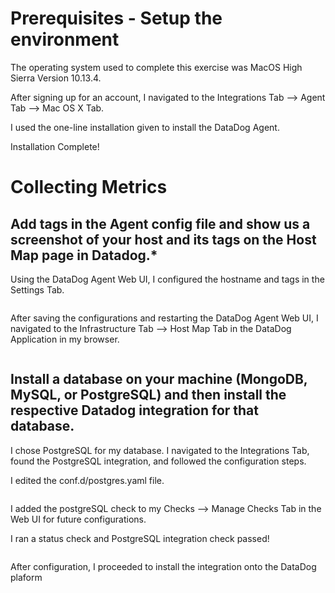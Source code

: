 # Prerequisites - Setup the environment

The operating system used to complete this exercise was MacOS High Sierra Version 10.13.4.

After signing up for an account, I navigated to the Integrations Tab --> Agent Tab --> Mac OS X Tab.
<img MacOS X/>


I used the one-line installation given to install the DataDog Agent.

Installation Complete!  
<img Installation/>


# Collecting Metrics

## Add tags in the Agent config file and show us a screenshot of your host and its tags on the Host Map page in Datadog.*

Using the DataDog Agent Web UI, I configured the hostname and tags in the Settings Tab.

<img Tags/>

After saving the configurations and restarting the DataDog Agent Web UI, I navigated to the Infrastructure Tab --> Host Map Tab in the DataDog Application in my browser.

<img HostMap/>

## Install a database on your machine (MongoDB, MySQL, or PostgreSQL) and then install the respective Datadog integration for that database.

I chose PostgreSQL for my database. I navigated to the Integrations Tab, found the PostgreSQL integration, and followed the configuration steps.

I edited the conf.d/postgres.yaml file.

<img configurations/>

I added the postgreSQL check to my Checks --> Manage Checks Tab in the Web UI for future configurations.

I ran a status check and PostgreSQL integration check passed!

<img PostgreSQL integration check />

After configuration, I proceeded to install the integration onto the DataDog plaform

<img PostgreSQL download />  
